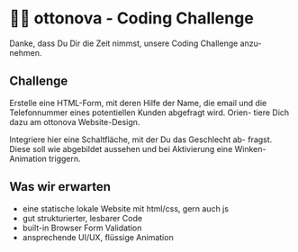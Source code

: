 # 👨‍💻 ottonova - Coding Challenge 



Danke, dass Du Dir die Zeit nimmst, unsere Coding Challenge anzu-
nehmen.

## Challenge
Erstelle eine HTML-Form, mit deren Hilfe der Name, die email und
die Telefonnummer eines potentiellen Kunden abgefragt wird. Orien-
tiere Dich dazu am ottonova Website-Design.

Integriere hier eine Schaltfläche, mit der Du das Geschlecht ab-
fragst. Diese soll wie abgebildet
aussehen und bei Aktivierung eine
Winken-Animation triggern.

## Was wir erwarten
- eine statische lokale Website mit html/css, gern auch js
- gut strukturierter, lesbarer Code
- built-in Browser Form Validation
- ansprechende UI/UX, flüssige Animation
